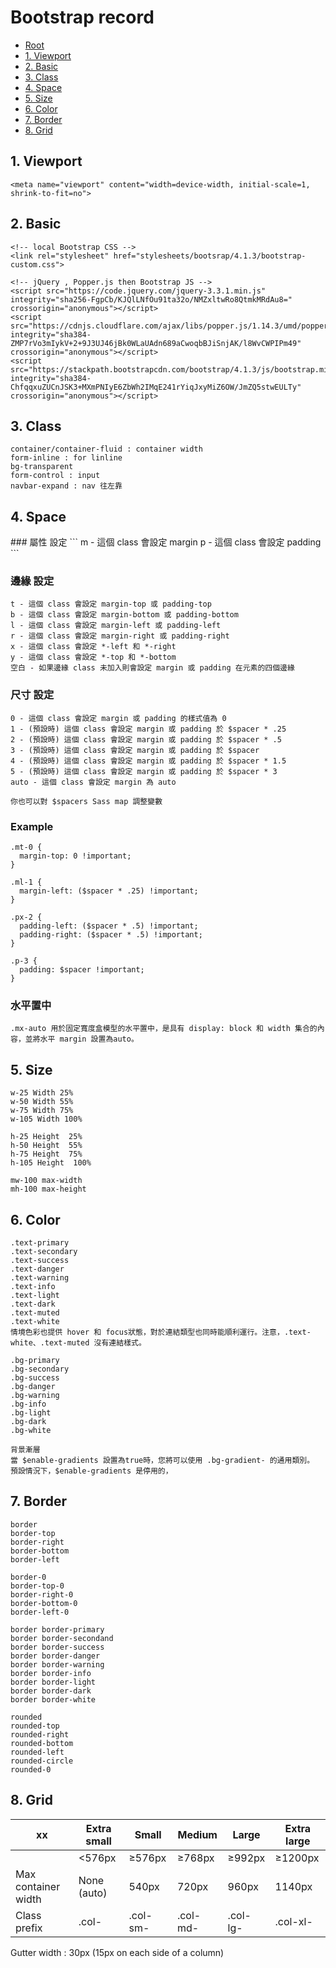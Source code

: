 # Bootstrap record

*   [Root](../README.md)
*   [1. Viewport](#a1)
*	[2. Basic](#a2)
*	[3. Class](#a3)
*	[4. Space](#a4)
*	[5. Size](#a5)
*	[6. Color](#a6)
*	[7. Border](#a7)
*	[8. Grid](#a8)

<h2 id="a1">1. Viewport</h2>

```
<meta name="viewport" content="width=device-width, initial-scale=1, shrink-to-fit=no">
```


<h2 id="a2">2. Basic</h2>

```
<!-- local Bootstrap CSS -->
<link rel="stylesheet" href="stylesheets/bootsrap/4.1.3/bootstrap-custom.css">
    
<!-- jQuery , Popper.js then Bootstrap JS -->
<script src="https://code.jquery.com/jquery-3.3.1.min.js" integrity="sha256-FgpCb/KJQlLNfOu91ta32o/NMZxltwRo8QtmkMRdAu8=" crossorigin="anonymous"></script>
<script src="https://cdnjs.cloudflare.com/ajax/libs/popper.js/1.14.3/umd/popper.min.js" integrity="sha384-ZMP7rVo3mIykV+2+9J3UJ46jBk0WLaUAdn689aCwoqbBJiSnjAK/l8WvCWPIPm49" crossorigin="anonymous"></script>
<script src="https://stackpath.bootstrapcdn.com/bootstrap/4.1.3/js/bootstrap.min.js" integrity="sha384-ChfqqxuZUCnJSK3+MXmPNIyE6ZbWh2IMqE241rYiqJxyMiZ6OW/JmZQ5stwEULTy" crossorigin="anonymous"></script>
```

<h2 id="a3">3. Class</h2>

```
container/container-fluid : container width
form-inline : for linline
bg-transparent
form-control : input
navbar-expand : nav 往左靠
```


<h2 id="a4">4. Space</h2>
### 屬性 設定
```
m - 這個 class 會設定 margin
p - 這個 class 會設定 padding
```

### 邊緣 設定
```
t - 這個 class 會設定 margin-top 或 padding-top
b - 這個 class 會設定 margin-bottom 或 padding-bottom
l - 這個 class 會設定 margin-left 或 padding-left
r - 這個 class 會設定 margin-right 或 padding-right
x - 這個 class 會設定 *-left 和 *-right
y - 這個 class 會設定 *-top 和 *-bottom
空白 - 如果邊緣 class 未加入則會設定 margin 或 padding 在元素的四個邊緣
```

### 尺寸 設定
```
0 - 這個 class 會設定 margin 或 padding 的樣式值為 0
1 - (預設時) 這個 class 會設定 margin 或 padding 於 $spacer * .25
2 - (預設時) 這個 class 會設定 margin 或 padding 於 $spacer * .5
3 - (預設時) 這個 class 會設定 margin 或 padding 於 $spacer
4 - (預設時) 這個 class 會設定 margin 或 padding 於 $spacer * 1.5
5 - (預設時) 這個 class 會設定 margin 或 padding 於 $spacer * 3
auto - 這個 class 會設定 margin 為 auto

你也可以對 $spacers Sass map 調整變數
```

### Example
```
.mt-0 {
  margin-top: 0 !important;
}

.ml-1 {
  margin-left: ($spacer * .25) !important;
}

.px-2 {
  padding-left: ($spacer * .5) !important;
  padding-right: ($spacer * .5) !important;
}

.p-3 {
  padding: $spacer !important;
}
```

### 水平置中
```
.mx-auto 用於固定寬度盒模型的水平置中，是具有 display: block 和 width 集合的內容，並將水平 margin 設置為auto。
```


<h2 id="a5">5. Size</h2>

```
w-25 Width 25%
w-50 Width 55%
w-75 Width 75%
w-105 Width 100%

h-25 Height  25%
h-50 Height  55%
h-75 Height  75%
h-105 Height  100%

mw-100 max-width
mh-100 max-height
```

<h2 id="a6">6. Color</h2>

```
.text-primary
.text-secondary
.text-success
.text-danger
.text-warning
.text-info
.text-light
.text-dark
.text-muted
.text-white
情境色彩也提供 hover 和 focus狀態，對於連結類型也同時能順利運行。注意，.text-white、.text-muted 沒有連結樣式。

.bg-primary
.bg-secondary
.bg-success
.bg-danger
.bg-warning
.bg-info
.bg-light
.bg-dark
.bg-white

背景漸層
當 $enable-gradients 設置為true時，您將可以使用 .bg-gradient- 的通用類別。 預設情況下，$enable-gradients 是停用的，
```

<h2 id="a7">7. Border</h2>

```
border
border-top
border-right
border-bottom
border-left

border-0
border-top-0
border-right-0
border-bottom-0
border-left-0

border border-primary
border border-secondand
border border-success
border border-danger
border border-warning
border border-info
border border-light
border border-dark
border border-white

rounded
rounded-top
rounded-right
rounded-bottom
rounded-left
rounded-circle
rounded-0
```

<h2 id="a8">8. Grid</h2>


xx    	|Extra small|Small |Medium|Large |Extra large
--------|-----------|------|------|------|-----------
  		|<576px		|≥576px|≥768px|≥992px|≥1200px
Max container width|None (auto)|540px|	720px|960px|1140px
Class prefix|.col-|.col-sm-|.col-md-|.col-lg-|.col-xl-

Gutter width : 30px (15px on each side of a column)